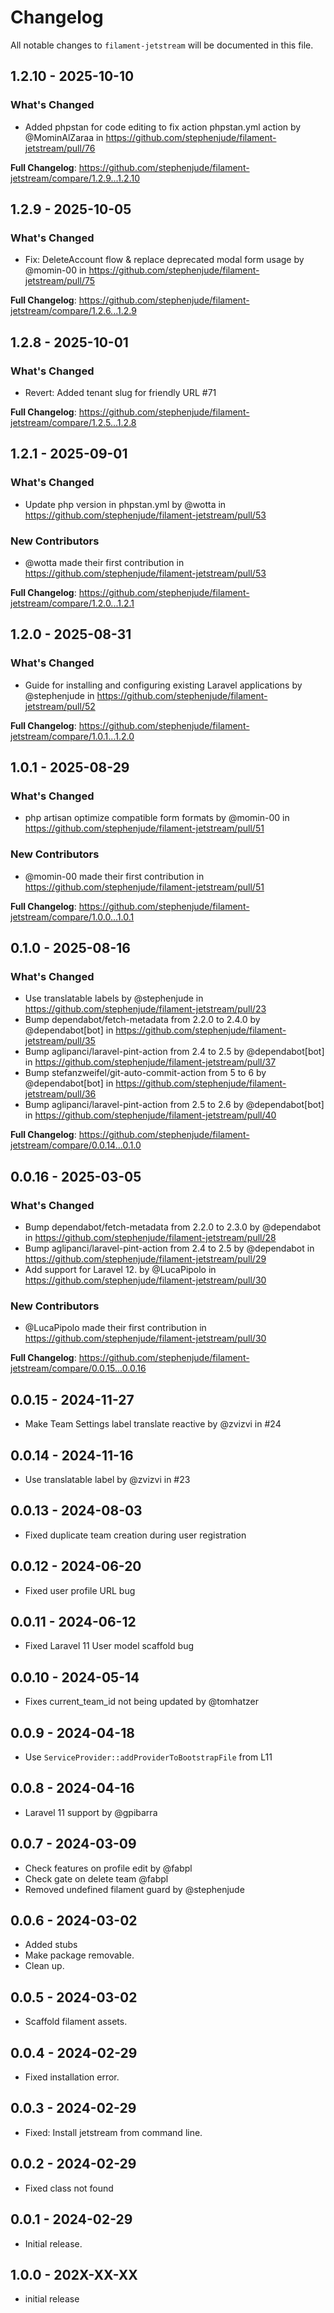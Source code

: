 # Changelog

All notable changes to `filament-jetstream` will be documented in this file.

## 1.2.10 - 2025-10-10

### What's Changed

* Added phpstan for code editing to fix action phpstan.yml action by @MominAlZaraa in https://github.com/stephenjude/filament-jetstream/pull/76

**Full Changelog**: https://github.com/stephenjude/filament-jetstream/compare/1.2.9...1.2.10

## 1.2.9 - 2025-10-05

### What's Changed

* Fix: DeleteAccount flow & replace deprecated modal form usage by @momin-00 in https://github.com/stephenjude/filament-jetstream/pull/75

**Full Changelog**: https://github.com/stephenjude/filament-jetstream/compare/1.2.6...1.2.9

## 1.2.8 - 2025-10-01

### What's Changed

* Revert: Added tenant slug for friendly URL #71

**Full Changelog**: https://github.com/stephenjude/filament-jetstream/compare/1.2.5...1.2.8

## 1.2.1 - 2025-09-01

### What's Changed

* Update php version in  phpstan.yml by @wotta in https://github.com/stephenjude/filament-jetstream/pull/53

### New Contributors

* @wotta made their first contribution in https://github.com/stephenjude/filament-jetstream/pull/53

**Full Changelog**: https://github.com/stephenjude/filament-jetstream/compare/1.2.0...1.2.1

## 1.2.0 - 2025-08-31

### What's Changed

* Guide for installing and configuring existing Laravel applications by @stephenjude in https://github.com/stephenjude/filament-jetstream/pull/52

**Full Changelog**: https://github.com/stephenjude/filament-jetstream/compare/1.0.1...1.2.0

## 1.0.1 - 2025-08-29

### What's Changed

* php artisan optimize compatible form formats by @momin-00 in https://github.com/stephenjude/filament-jetstream/pull/51

### New Contributors

* @momin-00 made their first contribution in https://github.com/stephenjude/filament-jetstream/pull/51

**Full Changelog**: https://github.com/stephenjude/filament-jetstream/compare/1.0.0...1.0.1

## 0.1.0 - 2025-08-16

### What's Changed

* Use translatable labels by @stephenjude in https://github.com/stephenjude/filament-jetstream/pull/23
* Bump dependabot/fetch-metadata from 2.2.0 to 2.4.0 by @dependabot[bot] in https://github.com/stephenjude/filament-jetstream/pull/35
* Bump aglipanci/laravel-pint-action from 2.4 to 2.5 by @dependabot[bot] in https://github.com/stephenjude/filament-jetstream/pull/37
* Bump stefanzweifel/git-auto-commit-action from 5 to 6 by @dependabot[bot] in https://github.com/stephenjude/filament-jetstream/pull/36
* Bump aglipanci/laravel-pint-action from 2.5 to 2.6 by @dependabot[bot] in https://github.com/stephenjude/filament-jetstream/pull/40

**Full Changelog**: https://github.com/stephenjude/filament-jetstream/compare/0.0.14...0.1.0

## 0.0.16 - 2025-03-05

### What's Changed

* Bump dependabot/fetch-metadata from 2.2.0 to 2.3.0 by @dependabot in https://github.com/stephenjude/filament-jetstream/pull/28
* Bump aglipanci/laravel-pint-action from 2.4 to 2.5 by @dependabot in https://github.com/stephenjude/filament-jetstream/pull/29
* Add support for Laravel 12. by @LucaPipolo in https://github.com/stephenjude/filament-jetstream/pull/30

### New Contributors

* @LucaPipolo made their first contribution in https://github.com/stephenjude/filament-jetstream/pull/30

**Full Changelog**: https://github.com/stephenjude/filament-jetstream/compare/0.0.15...0.0.16

## 0.0.15 - 2024-11-27

- Make Team Settings label translate reactive by @zvizvi in #24

## 0.0.14 - 2024-11-16

- Use translatable label by @zvizvi in #23

## 0.0.13 - 2024-08-03

- Fixed duplicate team creation during user registration

## 0.0.12 - 2024-06-20

- Fixed user profile URL bug

## 0.0.11 - 2024-06-12

- Fixed Laravel 11 User model scaffold bug

## 0.0.10 - 2024-05-14

- Fixes current_team_id not being updated by @tomhatzer

## 0.0.9 - 2024-04-18

- Use `ServiceProvider::addProviderToBootstrapFile` from L11

## 0.0.8 - 2024-04-16

- Laravel 11 support by @gpibarra

## 0.0.7 - 2024-03-09

- Check features on profile edit by @fabpl
- Check gate on delete team @fabpl
- Removed undefined filament guard by @stephenjude

## 0.0.6 - 2024-03-02

- Added stubs
- Make package removable.
- Clean up.

## 0.0.5 - 2024-03-02

- Scaffold filament assets.

## 0.0.4 - 2024-02-29

- Fixed installation error.

## 0.0.3 - 2024-02-29

- Fixed: Install jetstream from command line.

## 0.0.2 - 2024-02-29

- Fixed class not found

## 0.0.1 - 2024-02-29

- Initial release.

## 1.0.0 - 202X-XX-XX

- initial release
